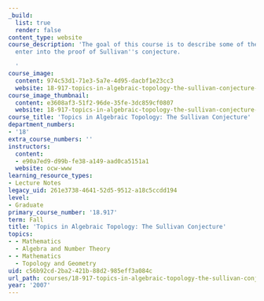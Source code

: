 ```yaml
---
_build:
  list: true
  render: false
content_type: website
course_description: 'The goal of this course is to describe some of the tools which
  enter into the proof of Sullivan''s conjecture.

  '
course_image:
  content: 974c53d1-71e3-5a7e-4d95-dacbf1e23cc3
  website: 18-917-topics-in-algebraic-topology-the-sullivan-conjecture-fall-2007
course_image_thumbnail:
  content: e3608af3-51f2-96de-35fe-3dc859cf0807
  website: 18-917-topics-in-algebraic-topology-the-sullivan-conjecture-fall-2007
course_title: 'Topics in Algebraic Topology: The Sullivan Conjecture'
department_numbers:
- '18'
extra_course_numbers: ''
instructors:
  content:
  - e90a7ed9-d99b-fe38-a149-aad0ca5151a1
  website: ocw-www
learning_resource_types:
- Lecture Notes
legacy_uid: 261e3738-4641-52d5-9512-a18c5ccdd194
level:
- Graduate
primary_course_number: '18.917'
term: Fall
title: 'Topics in Algebraic Topology: The Sullivan Conjecture'
topics:
- - Mathematics
  - Algebra and Number Theory
- - Mathematics
  - Topology and Geometry
uid: c56b92cd-2ba2-421b-88d2-985eff3a084c
url_path: courses/18-917-topics-in-algebraic-topology-the-sullivan-conjecture-fall-2007
year: '2007'
---
```

